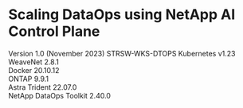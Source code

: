 # Scaling DataOps using NetApp AI Control Plane
Version 1.0 (November 2023) STRSW-WKS-DTOPS
Kubernetes v1.23 <br />
WeaveNet 2.8.1 <br />
Docker 20.10.12 <br />
ONTAP 9.9.1 <br />
Astra Trident 22.07.0 <br />
NetApp DataOps Toolkit 2.40.0 <br />
